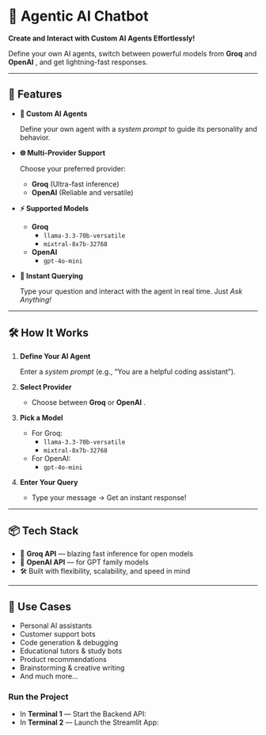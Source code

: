 # 🤖 Agentic AI Chatbot

**Create and Interact with Custom AI Agents Effortlessly!**

Define your own AI agents, switch between powerful models from **Groq** and  **OpenAI** , and get lightning-fast responses.

---

## 🚀 Features

* **📝 Custom AI Agents**

  Define your own agent with a *system prompt* to guide its personality and behavior.
* **🌐 Multi-Provider Support**

  Choose your preferred provider:

  * **Groq** (Ultra-fast inference)
  * **OpenAI** (Reliable and versatile)
* **⚡ Supported Models**

  * **Groq**
    * `llama-3.3-70b-versatile`
    * `mixtral-8x7b-32768`
  * **OpenAI**
    * `gpt-4o-mini`
* **💬 Instant Querying**

  Type your question and interact with the agent in real time. Just *Ask Anything!*

---

## 🛠️ How It Works

1. **Define Your AI Agent**

   Enter a *system prompt* (e.g., “You are a helpful coding assistant”).
2. **Select Provider**

   * Choose between **Groq** or  **OpenAI** .
3. **Pick a Model**

   * For Groq:
     * `llama-3.3-70b-versatile`
     * `mixtral-8x7b-32768`
   * For OpenAI:
     * `gpt-4o-mini`
4. **Enter Your Query**

   * Type your message → Get an instant response!

---

## 📦 Tech Stack

* 🐎 **Groq API** — blazing fast inference for open models
* 🤖 **OpenAI API** — for GPT family models
* 🛠️ Built with flexibility, scalability, and speed in mind

---

## 🎯 Use Cases

* Personal AI assistants
* Customer support bots
* Code generation & debugging
* Educational tutors & study bots
* Product recommendations
* Brainstorming & creative writing
* And much more...

### Run the Project

* In **Terminal 1** — Start the Backend API:
* In **Terminal 2** — Launch the Streamlit App:
